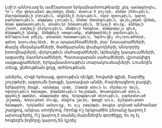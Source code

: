 
Լսի՛ր աննուազ եւ ամէնառատ
երկայնամտութեամբ` քեզ դառնացնողիս,
Դո՛ւ մեր փրկութեան պայմանըդ միակ:
Աստուա՛ծ բոլորի, անճառ մեծութիւն,
Անբովանդակելի բնութիւն, անքննելի իսկութիւն,
Հզօր զօրութիւն, կարող բարերարութիւն,
անպակաս լրութիւն,
Անճառ ժառանգութիւն, վայելչական վիճակ,
Առատ պատրաստութիւն, անստուեր
իմաստութիւն,
Տէնչալի տուրք, անձկալի շնորհ, բաղձալի
բերկրութիւն,
Անտխուր հանգիստ, անտարակոյս գիւտ,
անկապտելի կեանք,
Անծախելի ստացուածք, անփոխարինելի
բարձրութիւն,
Ամէնարուեստ բժիշկ, անսասան հաստատութիւն,
Դարձուցիչ մոլորուածների, գտնող
կորուսեալների,
Յոյս` ապաւինածների, լոյս` խաւարածների,
Քաւիչ մեղանչածների, ծածկարանդ փախչողների,
Անդորրիչ խռովեալների, փրկութիւն
մահացածների,
Արձակիչ կապուածների, ազատիչ
մատնուածների,
Պատսպարան սահածների, վշտակիցդ
սայթաքածների,
Երկայնամտութիւն տարակուսեալների.
Լուսեղէն տեսք, ցնծութեան ցոյց, օրհնութեան


անձրեւ,
Հոգի երեսաց, զօրութիւն դէմքի, հովանի գլխի,
Շարժիչ շուրթերի, ազդումն խօսքի, կառավար
անձի,
Բարձրացնող բազկի, երկարող` ձեռքի, սանձակալ
սրտի,
Ընտանի անուն եւ մերձաւոր ձայն,
Կցորդութիւն հարազատ, խնամածութիւն
հայրական,
Խոստովանուած անուն, պաշտելի պատկեր,
անպարագիր տիպ,
Երկրպագուած տէրութիւն, բարեբանուած
յիշատակ,
Խնդութեան մուտք, անվրէպ շաւիղ, փառքի դուռ,
Ճշմարտութեան ճանապարհ, երկնաճեմ
սանդուղք,
Եւ այլ բազմաթիւ խօսքեր գովեստի` անհամար
շարքով, անբաւ տողերով,
Որոնք ո՛չ երկրածին բերանը կարող է արտաբերել,
Ո՛չ կարող է տանել մարմնեղէն գործիքը,
Եւ ոչ էլ հոգեղէն իղձերը կարող են կշռել:
